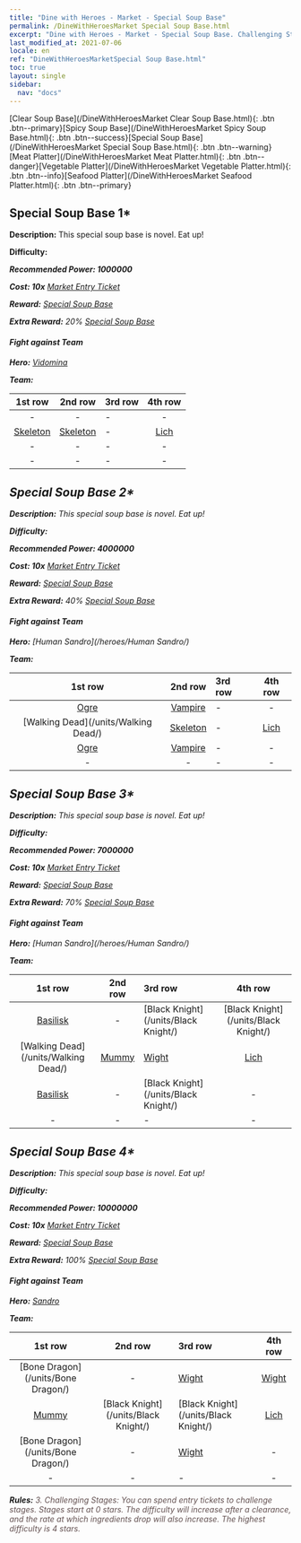 ```yaml
---
title: "Dine with Heroes - Market - Special Soup Base"
permalink: /DineWithHeroesMarket Special Soup Base.html
excerpt: "Dine with Heroes - Market - Special Soup Base. Challenging Stages: You can spend entry tickets to challenge stages. Stages start at 0 stars. The difficulty will increase after a clearance, and the rate at which ingredients drop will also increase."
last_modified_at: 2021-07-06
locale: en
ref: "DineWithHeroesMarketSpecial Soup Base.html"
toc: true
layout: single
sidebar:
  nav: "docs"
---
```


[Clear Soup Base](/DineWithHeroesMarket Clear Soup Base.html){: .btn .btn--primary}[Spicy Soup Base](/DineWithHeroesMarket Spicy Soup Base.html){: .btn .btn--success}[Special Soup Base](/DineWithHeroesMarket Special Soup Base.html){: .btn .btn--warning}[Meat Platter](/DineWithHeroesMarket Meat Platter.html){: .btn .btn--danger}[Vegetable Platter](/DineWithHeroesMarket Vegetable Platter.html){: .btn .btn--info}[Seafood Platter](/DineWithHeroesMarket Seafood Platter.html){: .btn .btn--primary}

## Special Soup Base 1*
 **Description:** This special soup base is novel. Eat up!

 **Difficulty:** <i class="fas fa-star"/>

 **Recommended Power: 1000000**

 **Cost: 10x** [Market Entry Ticket](/Items/con_1157/)

 **Reward:** [Special Soup Base](/Items/con_1160/)

 **Extra Reward:** 20% [Special Soup Base](/Items/con_1160/)

#### Fight against Team
 **Hero:** [Vidomina](/heroes/Vidomina/)

 **Team:**



  | 1st row | 2nd row | 3rd row | 4th row |
  |:----:|:----:|:----|:----:|
  | - | - | - | - |
  | [Skeleton](/units/Skeleton/) | [Skeleton](/units/Skeleton/) | - | [Lich](/units/Lich/) |
  | - | - | - | - |
  | - | - | - | - |


## Special Soup Base 2*
 **Description:** This special soup base is novel. Eat up!

 **Difficulty:** <i class="fas fa-star"/><i class="fas fa-star"/>

 **Recommended Power: 4000000**

 **Cost: 10x** [Market Entry Ticket](/Items/con_1157/)

 **Reward:** [Special Soup Base](/Items/con_1160/)

 **Extra Reward:** 40% [Special Soup Base](/Items/con_1160/)

#### Fight against Team
 **Hero:** [Human Sandro](/heroes/Human Sandro/)

 **Team:**



  | 1st row | 2nd row | 3rd row | 4th row |
  |:----:|:----:|:----|:----:|
  | [Ogre](/units/Ogre/) | [Vampire](/units/Vampire/) | - | - |
  | [Walking Dead](/units/Walking Dead/) | [Skeleton](/units/Skeleton/) | - | [Lich](/units/Lich/) |
  | [Ogre](/units/Ogre/) | [Vampire](/units/Vampire/) | - | - |
  | - | - | - | - |


## Special Soup Base 3*
 **Description:** This special soup base is novel. Eat up!

 **Difficulty:** <i class="fas fa-star"/><i class="fas fa-star"/><i class="fas fa-star"/>

 **Recommended Power: 7000000**

 **Cost: 10x** [Market Entry Ticket](/Items/con_1157/)

 **Reward:** [Special Soup Base](/Items/con_1160/)

 **Extra Reward:** 70% [Special Soup Base](/Items/con_1160/)

#### Fight against Team
 **Hero:** [Human Sandro](/heroes/Human Sandro/)

 **Team:**



  | 1st row | 2nd row | 3rd row | 4th row |
  |:----:|:----:|:----|:----:|
  | [Basilisk](/units/Basilisk/) | - | [Black Knight](/units/Black Knight/) | [Black Knight](/units/Black Knight/) |
  | [Walking Dead](/units/Walking Dead/) | [Mummy](/units/Mummy/) | [Wight](/units/Wight/) | [Lich](/units/Lich/) |
  | [Basilisk](/units/Basilisk/) | - | [Black Knight](/units/Black Knight/) | - |
  | - | - | - | - |


## Special Soup Base 4*
 **Description:** This special soup base is novel. Eat up!

 **Difficulty:** <i class="fas fa-star"/><i class="fas fa-star"/><i class="fas fa-star"/><i class="fas fa-star"/>

 **Recommended Power: 10000000**

 **Cost: 10x** [Market Entry Ticket](/Items/con_1157/)

 **Reward:** [Special Soup Base](/Items/con_1160/)

 **Extra Reward:** 100% [Special Soup Base](/Items/con_1160/)

#### Fight against Team
 **Hero:** [Sandro](/heroes/Sandro/)

 **Team:**



  | 1st row | 2nd row | 3rd row | 4th row |
  |:----:|:----:|:----|:----:|
  | [Bone Dragon](/units/Bone Dragon/) | - | [Wight](/units/Wight/) | [Wight](/units/Wight/) |
  | [Mummy](/units/Mummy/) | [Black Knight](/units/Black Knight/) | [Black Knight](/units/Black Knight/) | [Lich](/units/Lich/) |
  | [Bone Dragon](/units/Bone Dragon/) | - | [Wight](/units/Wight/) | - |
  | - | - | - | - |




 **Rules:** <span style="color: #645252">3. Challenging Stages: You can spend entry tickets to challenge stages. Stages start at 0 stars. The difficulty will increase after a clearance, and the rate at which ingredients drop will also increase. The highest difficulty is 4 stars.</span><br/><span style="color: #ffffff;font-size:6px">　</span><br/>

